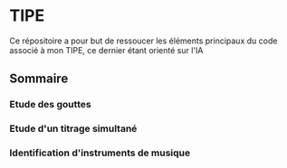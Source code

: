 # TIPE
Ce répositoire a pour but de ressoucer les éléments principaux du code associé à mon TIPE, ce dernier étant orienté sur l'IA


## Sommaire

### Etude des gouttes
### Etude d'un titrage simultané
### Identification d'instruments de musique

